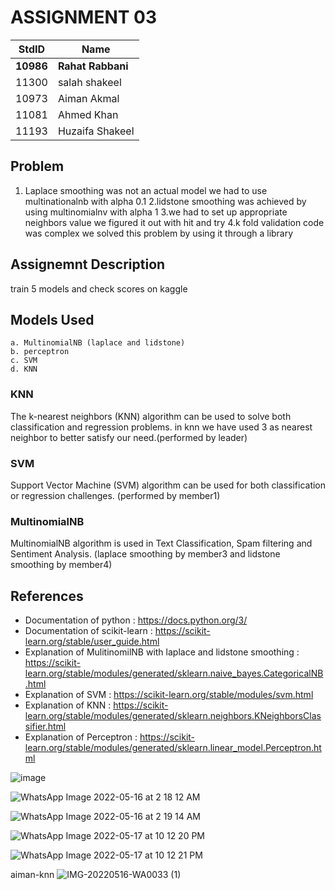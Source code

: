# ASSIGNMENT 03 #

StdID | Name
------------ | -------------
**10986** | **Rahat Rabbani** 
11300 | salah shakeel
10973 | Aiman Akmal
11081 | Ahmed Khan
11193 | Huzaifa Shakeel

## Problem ##
1. Laplace smoothing was not an actual model we had to use multinationalnb with alpha 0.1
2.lidstone smoothing was achieved by using multinomialnv with alpha 1
3.we had to set up appropriate neighbors value  we figured it out with hit and try
4.k fold validation code was complex we solved this problem by using it through a library
## Assignemnt Description ##
train 5 models and check scores on kaggle

## Models Used ##
    a. MultinomialNB (laplace and lidstone)
    b. perceptron
    c. SVM
    d. KNN

### KNN ###
The k-nearest neighbors (KNN) algorithm can be used to solve both classification and regression problems. in knn we have used 3 as nearest neighbor to better satisfy our need.(performed by leader)

### SVM ###
Support Vector Machine (SVM) algorithm can be used for both classification or regression challenges. (performed by member1)

### MultinomialNB ###
MultinomialNB algorithm is used in Text Classification, Spam filtering and Sentiment Analysis. (laplace smoothing by member3 and lidstone smoothing by member4)

## References ##
- Documentation of python : https://docs.python.org/3/
- Documentation of scikit-learn : https://scikit-learn.org/stable/user_guide.html
- Explanation of MulitinomilNB with laplace and lidstone smoothing : https://scikit-learn.org/stable/modules/generated/sklearn.naive_bayes.CategoricalNB.html
- Explanation of SVM : https://scikit-learn.org/stable/modules/svm.html
- Explanation of KNN : https://scikit-learn.org/stable/modules/generated/sklearn.neighbors.KNeighborsClassifier.html
- Explanation of Perceptron : https://scikit-learn.org/stable/modules/generated/sklearn.linear_model.Perceptron.html

![image](https://user-images.githubusercontent.com/99352810/169540156-cb9ee6a5-c4aa-443e-b709-1aa0316121d9.png)

![WhatsApp Image 2022-05-16 at 2 18 12 AM](https://user-images.githubusercontent.com/99357263/168875729-a565e9c4-c072-492d-b7f3-1d7104c3b70d.jpeg)

![WhatsApp Image 2022-05-16 at 2 19 14 AM](https://user-images.githubusercontent.com/99357263/168875480-f320962a-402e-4703-b2c3-c2d25a75290f.jpeg)

![WhatsApp Image 2022-05-17 at 10 12 20 PM](https://user-images.githubusercontent.com/99352810/168872215-9292bbd9-8e9b-43d6-b1f1-c149bc967fab.jpeg)

![WhatsApp Image 2022-05-17 at 10 12 21 PM](https://user-images.githubusercontent.com/99352810/168872244-47237a7f-de0a-4a4b-9e03-9c13cf4aaa91.jpeg)

aiman-knn
![IMG-20220516-WA0033 (1)](https://user-images.githubusercontent.com/99357609/168653728-7582bd4b-c740-452b-b712-b2afda9ed16c.jpg)


